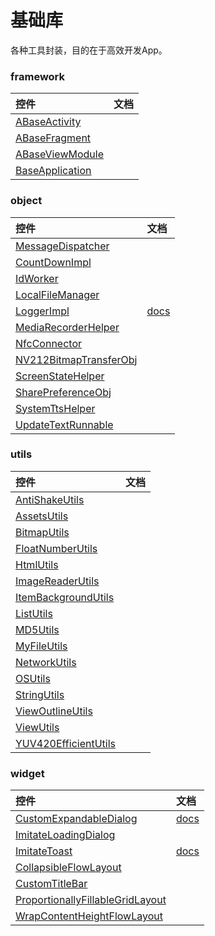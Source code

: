 # 基础库

各种工具封装，目的在于高效开发App。

### framework
| 控件 | 文档 |
|:---|:---|
|[ABaseActivity](/basicLibrary/src/main/java/jsc/org/lib/basic/framework/ABaseActivity.java)||
|[ABaseFragment](/basicLibrary/src/main/java/jsc/org/lib/basic/framework/ABaseFragment.java)||
|[ABaseViewModule](/basicLibrary/src/main/java/jsc/org/lib/basic/framework/ABaseViewModule.java)||
|[BaseApplication](/basicLibrary/src/main/java/jsc/org/lib/basic/framework/BaseApplication.java)||

### object
| 控件 | 文档 |
|:---|:---|
|[MessageDispatcher](/basicLibrary/src/main/java/jsc/org/lib/basic/object/event/MessageDispatcher.java)||
|[CountDownImpl](/basicLibrary/src/main/java/jsc/org/lib/basic/object/CountDownImpl.java)||
|[IdWorker](/basicLibrary/src/main/java/jsc/org/lib/basic/object/IdWorker.java)||
|[LocalFileManager](/basicLibrary/src/main/java/jsc/org/lib/basic/object/LocalFileManager.java)||
|[LoggerImpl](/basicLibrary/src/main/java/jsc/org/lib/basic/object/LoggerImpl.java)|[docs](/docs/LoggerImpl.md)|
|[MediaRecorderHelper](/basicLibrary/src/main/java/jsc/org/lib/basic/object/MediaRecorderHelper.java)||
|[NfcConnector](/basicLibrary/src/main/java/jsc/org/lib/basic/object/NfcConnector.java)||
|[NV212BitmapTransferObj](/basicLibrary/src/main/java/jsc/org/lib/basic/object/NV212BitmapTransferObj.java)||
|[ScreenStateHelper](/basicLibrary/src/main/java/jsc/org/lib/basic/object/ScreenStateHelper.java)||
|[SharePreferenceObj](/basicLibrary/src/main/java/jsc/org/lib/basic/object/SharePreferenceObj.java)||
|[SystemTtsHelper](/basicLibrary/src/main/java/jsc/org/lib/basic/object/SystemTtsHelper.java)||
|[UpdateTextRunnable](/basicLibrary/src/main/java/jsc/org/lib/basic/object/UpdateTextRunnable.java)|| 

### utils
| 控件 | 文档 |
|:---|:---|
|[AntiShakeUtils](/basicLibrary/src/main/java/jsc/org/lib/basic/utils/AntiShakeUtils.java)||
|[AssetsUtils](/basicLibrary/src/main/java/jsc/org/lib/basic/utils/AssetsUtils.java)||
|[BitmapUtils](/basicLibrary/src/main/java/jsc/org/lib/basic/utils/BitmapUtils.java)||
|[FloatNumberUtils](/basicLibrary/src/main/java/jsc/org/lib/basic/utils/FloatNumberUtils.java)||
|[HtmlUtils](/basicLibrary/src/main/java/jsc/org/lib/basic/utils/HtmlUtils.java)||
|[ImageReaderUtils](/basicLibrary/src/main/java/jsc/org/lib/basic/utils/ImageReaderUtils.java)||
|[ItemBackgroundUtils](/basicLibrary/src/main/java/jsc/org/lib/basic/utils/ItemBackgroundUtils.java)||
|[ListUtils](/basicLibrary/src/main/java/jsc/org/lib/basic/utils/ListUtils.java)||
|[MD5Utils](/basicLibrary/src/main/java/jsc/org/lib/basic/utils/MD5Utils.java)||
|[MyFileUtils](/basicLibrary/src/main/java/jsc/org/lib/basic/utils/MyFileUtils.java)||
|[NetworkUtils](/basicLibrary/src/main/java/jsc/org/lib/basic/utils/NetworkUtils.java)||
|[OSUtils](/basicLibrary/src/main/java/jsc/org/lib/basic/utils/OSUtils.java)||
|[StringUtils](/basicLibrary/src/main/java/jsc/org/lib/basic/utils/StringUtils.java)||
|[ViewOutlineUtils](/basicLibrary/src/main/java/jsc/org/lib/basic/utils/ViewOutlineUtils.java)||
|[ViewUtils](/basicLibrary/src/main/java/jsc/org/lib/basic/utils/ViewUtils.java)||
|[YUV420EfficientUtils](/basicLibrary/src/main/java/jsc/org/lib/basic/utils/YUV420EfficientUtils.java)||

### widget
| 控件 | 文档 |
|:---|:---|
|[CustomExpandableDialog](/basicLibrary/src/main/java/jsc/org/lib/basic/widget/dialog/CustomExpandableDialog.java)|[docs](/docs/CustomExpandableDialog.md)|
|[ImitateLoadingDialog](/basicLibrary/src/main/java/jsc/org/lib/basic/widget/imitate/ImitateLoadingDialog.java)||
|[ImitateToast](/basicLibrary/src/main/java/jsc/org/lib/basic/widget/imitate/ImitateToast.java)|[docs](/docs/ImitateToast.md)|
|[CollapsibleFlowLayout](/basicLibrary/src/main/java/jsc/org/lib/basic/widget/CollapsibleFlowLayout.java)||
|[CustomTitleBar](/basicLibrary/src/main/java/jsc/org/lib/basic/widget/CustomTitleBar.java)||
|[ProportionallyFillableGridLayout](/basicLibrary/src/main/java/jsc/org/lib/basic/widget/ProportionallyFillableGridLayout.java)||
|[WrapContentHeightFlowLayout](/basicLibrary/src/main/java/jsc/org/lib/basic/widget/WrapContentHeightFlowLayout.java)||
